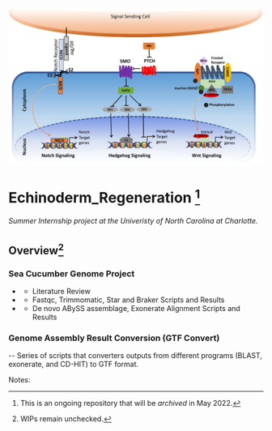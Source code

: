 
![alt text](diagram.jpg "Circular Diagram")
# Echinoderm_Regeneration [^1]
 ###### Summer Internship project at the Univeristy of North Carolina at Charlotte.
## Overview[^2]

### Sea Cucumber Genome Project
- - Literature Review
- - Fastqc, Trimmomatic, Star and Braker Scripts and Results
- - De novo ABySS assemblage, Exonerate Alignment Scripts and Results
### Genome Assembly Result Conversion (GTF Convert)
-- Series of scripts that converters outputs from different programs (BLAST, exonerate, and CD-HIT) to GTF format.


Notes:
[^1]: This is an ongoing repository that will be *archived* in May 2022.
[^2]: WIPs remain unchecked.
